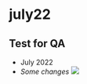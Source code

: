# july22
## Test for QA
- July 2022
- *Some changes*
![](https://www.wizcase.com/wp-content/uploads/2022/03/GitHub-Logo.png)
